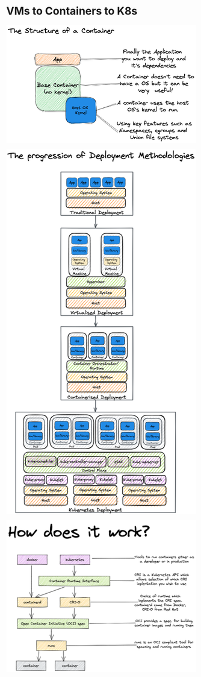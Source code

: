# VMs to Containers to K8s

![The STructure of a Container](./Images/The%20Structure%20of%20a%20Container.png)

![The progression of Deployment Methodologiest](./Images/The%20Progression%20of%20Deployment%20Methodologies.png)

![How does it work](./Images/How%20does%20it%20work.png)
